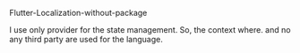 Flutter-Localization-without-package

I use only provider for the state management. So, the context where.
and no any third party are used for the language.
